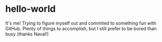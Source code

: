 # hello-world
It's me! Trying to figure myself out and commited to something fun with GitHub.
Plenty of things to accomplish, but I still prefer to be bored than busy (thanks Naval!)
